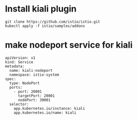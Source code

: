 # Install kiali plugin 
```
git clone https://github.com/istio/istio.git
kubectl apply -f istio/samples/addons
```

# make nodeport service for kiali 

```
apiVersion: v1
kind: Service
metadata:
  name: kiali-nodeport
  namespace: istio-system
spec:
  type: NodePort
  ports:
    - port: 20001
      targetPort: 20001
      nodePort: 30001
  selector:
    app.kubernetes.io/instance: kiali
    app.kubernetes.io/name: kiali
```

